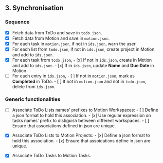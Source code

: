 ﻿## 3. Synchronisation

### Sequence
- [x] Fetch data from ToDo and save in `todo.json`.
- [x] Fetch data from Motion and save in `motion.json`.
- [x] For each task in `motion.json`, if not in `ids.json`, warn the user
- [x] For each list from `todo.json`, if not in `ids.json`, create project in Motion and add to `ids.json`.
- [x] For each task from `todo.json`,
      - [x] If not in `ids.json`, create in Motion and add to `ids.json`.
      - [x] If in `ids.json`, update **Name** and **Due Date** in Motion
- [ ] For each entry in `ids.json`,
      - [ ] If not in `motion.json`, mark as **Completed** in ToDo.
      - [ ] If not in `motion.json` and not in `todo.json`, delete from `ids.json`.

### Generic functionalities
- [ ] Associate ToDo Lists names' prefixes to Motion Workspaces:
      - [ ] Define a json format to hold this association.
      - [x] Use regular expression on tasks names' prefix to distiguish between different workspaces.
      - [ ] Ensure that associations defined in json are unique.
- [x] Associate ToDo Lists to Motion Projects:
      - [x] Define a json format to hold this association.
      - [x] Ensure that assoications define in json are unique.
- [x] Associate ToDo Tasks to Motion Tasks.

